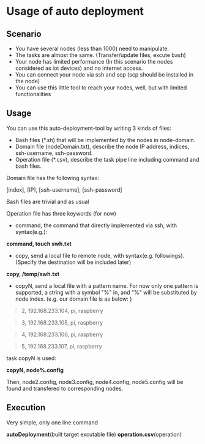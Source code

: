 # Usage of auto deployment
## Scenario

* You have several nodes (less than 1000) need to manipulate.
* The tasks are almost the same. (Transfer/update files, excute bash)
* Your node has limited performance (In this scenario the nodes considered as iot devices) and no internet access.
* You can connect your node via ssh and scp (scp should be installed in the node)
* You can use this little tool to reach your nodes, well, but with limited functionalities

## Usage

You can use this auto-deployment-tool by writing 3 kinds of files:

* Bash files (*.sh) that will be implemented by the nodes in node-domain.
* Domain file (nodeDomain.txt), describe the node IP address, indices, ssh-username, ssh-password.
* Operation file (*.csv), describe the task pipe line including command and bash files.

Domain file has the following syntax:

[index], [IP], [ssh-username], [ssh-password]

Bash files are trivial and as usual

Operation file has three keywords (for now)
* command, the command that directly implemented via ssh, with syntax(e.g.):


**command, touch swh.txt**



* copy, send a local file to remote node, with syntax(e.g. followings). (Specify the destination will be included later)


**copy, /temp/swh.txt**



* copyN, send a local file with a pattern name. For now only one pattern is supported, a string with a symbol "%" in, and "%" will be substituted by node index. (e.g. our domain file is as below: )


>2,  192.168.233.104,       pi,     raspberry

>3,  192.168.233.105,    pi, raspberry

>4,  192.168.233.106,     pi,     raspberry

>5,  192.168.233.107,    pi,     raspberry 


task copyN is used:


**copyN, node%.config**


Then, node2.config, node3.config, node4.config, node5.config will be found and transfered to corresponding nodes.

## Execution

Very simple, only one line command


**autoDeployment**(built target excutable file) **operation.csv**(operation)